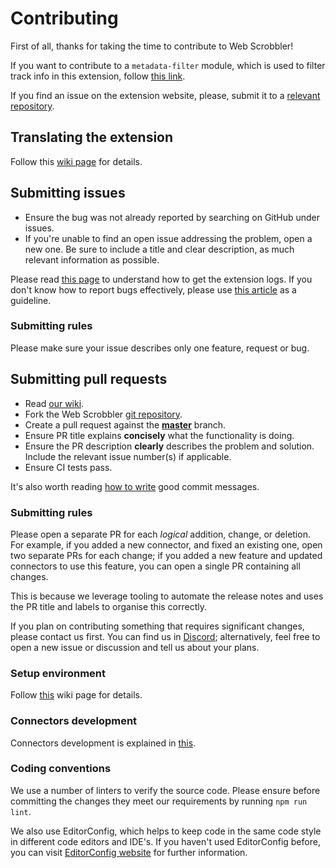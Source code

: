 # Contributing

First of all, thanks for taking the time to contribute to Web Scrobbler!

If you want to contribute to a `metadata-filter` module, which is used to
filter track info in this extension, follow [this link][MfRepository].

If you find an issue on the extension website, please, submit it
to a [relevant repository][WebsiteRepository].

## Translating the extension

Follow this [wiki page][TranslateHowto] for details.

## Submitting issues

-   Ensure the bug was not already reported by searching on GitHub under issues.
-   If you're unable to find an open issue addressing the problem, open
    a new one. Be sure to include a title and clear description, as much relevant
    information as possible.

Please read [this page][DebugExtension] to understand how to get
the extension logs. If you don't know how to report bugs effectively,
please use [this article][ReportBugs] as a guideline.

### Submitting rules

Please make sure your issue describes only one feature, request or bug.

## Submitting pull requests

-   Read [our wiki][Wiki].
-   Fork the Web Scrobbler [git repository][Repository].
-   Create a pull request against the [**master**][RepositoryMaster] branch.
-   Ensure PR title explains **concisely** what the functionality is doing.
-   Ensure the PR description **clearly** describes the problem and solution.
    Include the relevant issue number(s) if applicable.
-   Ensure CI tests pass.

It's also worth reading [how to write][CommitMessages] good commit messages.

### Submitting rules

Please open a separate PR for each _logical_ addition, change, or deletion.
For example, if you added a new connector, and fixed an existing one, open
two separate PRs for each change; if you added a new feature and updated
connectors to use this feature, you can open a single PR containing all changes.

This is because we leverage tooling to automate the release notes and uses the
PR title and labels to organise this correctly.

If you plan on contributing something that requires significant changes, please
contact us first. You can find us in [Discord][Discord-Server]; alternatively,
feel free to open a new issue or discussion and tell us about your plans.

### Setup environment

Follow [this][SetupDevEnv] wiki page for details.

### Connectors development

Connectors development is explained in [this][ConnectorsDev].

### Coding conventions

We use a number of linters to verify the source code. Please ensure before
committing the changes they meet our requirements by running `npm run lint`.

We also use EditorConfig, which helps to keep code in the same code style
in different code editors and IDE's. If you haven't used EditorConfig before,
you can visit [EditorConfig website][EditorConfig] for further information.

[CommitMessages]: http://chris.beams.io/posts/git-commit/
[ConnectorsDev]: https://github.com/web-scrobbler/web-scrobbler/wiki/Connectors-development
[Discord-Server]: https://discord.com/invite/u99wNWw
[DebugExtension]: https://github.com/web-scrobbler/web-scrobbler/wiki/Debug-the-extension
[EditorConfig]: http://editorconfig.org/#overview
[ReportBugs]: http://www.chiark.greenend.org.uk/~sgtatham/bugs.html
[SetupDevEnv]: https://github.com/web-scrobbler/web-scrobbler/wiki/Setup-development-environment
[TranslateHowto]: https://github.com/web-scrobbler/web-scrobbler/wiki/Translate-the-extension
[Wiki]: https://github.com/web-scrobbler/web-scrobbler/wiki
[MfRepository]: https://github.com/web-scrobbler/metadata-filter
[RepositoryMaster]: https://github.com/web-scrobbler/web-scrobbler/tree/master
[Repository]: https://github.com/web-scrobbler/web-scrobbler
[WebsiteRepository]: https://github.com/web-scrobbler/web-scrobbler.github.io
